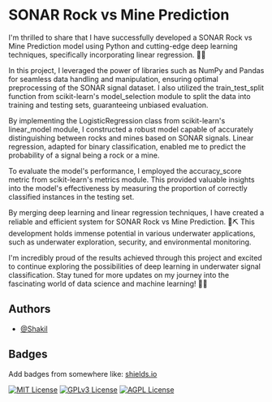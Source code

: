 # SONAR Rock vs Mine Prediction


I'm thrilled to share that I have successfully developed a SONAR Rock vs Mine Prediction model using Python and cutting-edge deep learning techniques, specifically incorporating linear regression. 🌊🔬

In this project, I leveraged the power of libraries such as NumPy and Pandas for seamless data handling and manipulation, ensuring optimal preprocessing of the SONAR signal dataset. I also utilized the train_test_split function from scikit-learn's model_selection module to split the data into training and testing sets, guaranteeing unbiased evaluation.

By implementing the LogisticRegression class from scikit-learn's linear_model module, I constructed a robust model capable of accurately distinguishing between rocks and mines based on SONAR signals. Linear regression, adapted for binary classification, enabled me to predict the probability of a signal being a rock or a mine.

To evaluate the model's performance, I employed the accuracy_score metric from scikit-learn's metrics module. This provided valuable insights into the model's effectiveness by measuring the proportion of correctly classified instances in the testing set.

By merging deep learning and linear regression techniques, I have created a reliable and efficient system for SONAR Rock vs Mine Prediction. 🌊⛏️ This development holds immense potential in various underwater applications, such as underwater exploration, security, and environmental monitoring.

I'm incredibly proud of the results achieved through this project and excited to continue exploring the possibilities of deep learning in underwater signal classification. Stay tuned for more updates on my journey into the fascinating world of data science and machine learning! 🤖✨




## Authors

- [@Shakil](https://github.com/ShakilDeep)


## Badges

Add badges from somewhere like: [shields.io](https://shields.io/)

[![MIT License](https://img.shields.io/badge/License-MIT-green.svg)](https://choosealicense.com/licenses/mit/)
[![GPLv3 License](https://img.shields.io/badge/License-GPL%20v3-yellow.svg)](https://opensource.org/licenses/)
[![AGPL License](https://img.shields.io/badge/license-AGPL-blue.svg)](http://www.gnu.org/licenses/agpl-3.0)

